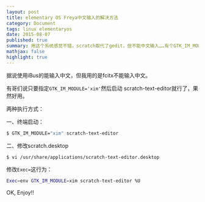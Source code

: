 ```yaml
---
layout: post
title: elementary OS Freya中文输入的解决方法
category: Document
tags: linux elementaryos
date: 2015-08-07
published: true
summary: 用这个系统感觉不错，scratch取代了gedit，但不能中文输入……有个GTK_IM_MODULE很容易解决
mathjax: false
highlight: true
---
```


据说使用iBus的能输入中文，但我用的是fcitx不能输入中文。

有哥们说只要指定`GTK_IM_MODULE='xim'`然后启动 scratch-text-editor就行了，果然好用。

两种执行方式：

一、终端启动：

```bash
$ GTK_IM_MODULE="xim" scratch-text-editor
```

二、修改scratch.desktop

```bash
$ vi /usr/share/applications/scratch-text-editor.desktop
```

修改`Exec=`这行为：

```bash
Exec=env GTK_IM_MODULE=xim scratch-text-editor %U
```

OK, Enjoy!!
